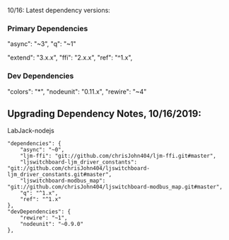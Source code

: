 10/16:
Latest dependency versions:

### Primary Dependencies
"async": "~3",
"q": "~1"

"extend": "3.x.x",
"ffi": "2.x.x",
"ref": "^1.x",

### Dev Dependencies
"colors": "*",
"nodeunit": "0.11.x",
"rewire": "~4"



## Upgrading Dependency Notes, 10/16/2019: 
LabJack-nodejs
```
"dependencies": {
    "async": "~0",
    "ljm-ffi": "git://github.com/chrisJohn404/ljm-ffi.git#master",
    "ljswitchboard-ljm_driver_constants": "git://github.com/chrisJohn404/ljswitchboard-ljm_driver_constants.git#master",
    "ljswitchboard-modbus_map": "git://github.com/chrisJohn404/ljswitchboard-modbus_map.git#master",
    "q": "^1.x",
    "ref": "^1.x"
},
"devDependencies": {
    "rewire": "~1",
    "nodeunit": "~0.9.0"
},
```


